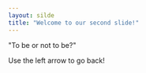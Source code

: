 ```yaml
---
layout: silde
title: "Welcome to our second slide!"
---
```

"To be or not to be?"

Use the left arrow to go back!
